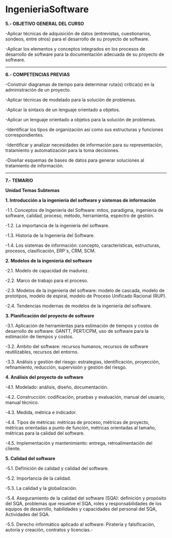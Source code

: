 # IngenieriaSoftware
**5.- OBJETIVO GENERAL DEL CURSO**

 -Aplicar técnicas de adquisición de datos (entrevistas, cuestionarios, sondeos, entre otros) para el 
 desarrollo de su proyecto de software.
 
 -Aplicar los elementos y conceptos integrados en los procesos de desarrollo de software para la 
 documentación adecuada de su proyecto de software.
 _____________________________________________________________________________________________________
**6.- COMPETENCIAS PREVIAS** 

 -Construir diagramas de tiempo para determinar ruta(s) crítica(s) en la administración de un proyecto.
 
 -Aplicar técnicas de modelado para la solución de problemas.
 
 -Aplicar la sintaxis de un lenguaje orientado a objetos.
 
 -Aplicar un lenguaje orientado a objetos para la solución de problemas.
 
 -Identificar los tipos de organización así como sus estructuras y funciones correspondientes.
 
 -Identificar y analizar necesidades de información para su representación, tratamiento y 
 automatización para la toma decisiones.
 
 -Diseñar esquemas de bases de datos para generar soluciones al tratamiento de información.
 ______________________________________________________________________________________________________
**7.- TEMARIO**
 
**Unidad 	Temas 	Subtemas**

**1.  	Introducción a la ingeniería del software y sistemas de información**	

-1.1. Conceptos de Ingeniería del Software: mitos, paradigma, ingeniería de software, calidad, proceso,
     método, herramienta, espectro de gestión.
     
-1.2. La 	importancia 	de 	la 	ingeniería 	del software.

-1.3. Historia de la Ingeniería del Software.

-1.4. Los sistemas de información: concepto, características, estructuras, procesos, clasificación, ERP´s,
     CRM, SCM.

 **2.  	Modelos de la ingeniería del software**	
 
-2.1. Modelo de capacidad de madurez.

-2.2. Marco de trabajo para el proceso.

-2.3. Modelos de la ingeniería del software: modelo de cascada, modelo de prototipos, modelo de espiral,
     modelo de Proceso Unificado Racional (RUP).
     
-2.4. Tendencias modernas de modelos de la ingeniería del software.

**3.  	Planificación del proyecto de software** 	

-3.1. Aplicación de herramientas para estimación de tiempos y costos de desarrollo de software: GANTT,
     PERT/CPM, uso de software para la estimación de tiempos y costos.
     
-3.2. Ámbito del software: recursos humanos, recursos de software reutilizables, recursos del entorno.

-3.3. Análisis y gestión del riesgo: estrategias, identificación, proyección, refinamiento, reducción, 
     supervisión y gestión del riesgo.

**4.  	 Análisis del proyecto de software**

-4.1. Modelado: análisis, diseño, documentación.

-4.2. Construcción: codificación, pruebas y evaluación, manual del usuario, manual técnico.

-4.3. Medida, métrica e indicador.

-4.4. Tipos de métricas: métricas de proceso, métricas de proyecto, métricas orientadas a punto de función,
     métricas orientadas al tamaño, métricas para la calidad del software.
     
-4.5. Implementación y mantenimiento: entrega, retroalimentación del cliente. 

**5.  	Calidad del software**

-5.1. Definición de calidad y calidad del software.

-5.2. Importancia de la calidad.

-5.3. La calidad y la globalización.

-5.4. Aseguramiento de la calidad del software (SQA): definición y propósito del SQA, problemas que resuelve
     el SQA, roles y responsabilidades de los equipos de desarrollo, habilidades y capacidades del personal del
     SQA, Actividades del SQA.
     
-5.5. Derecho informático aplicado al software: Piratería y falsificación, autoría y creación, contratos y licencias.- 
 
 	 
